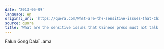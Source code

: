 ```yaml
---
date: '2013-05-09'
language: en
original_url: 'https://quora.com/What-are-the-sensitive-issues-that-Chinese-press-must-not-talk-about/answer/Clément-Renaud'
source: quora
title: 'What are the sensitive issues that Chinese press must not talk about?'
---
```


Falun Gong 
Dalaï Lama
